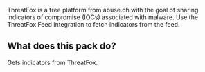 ThreatFox is a free platform from abuse.ch with the goal of sharing indicators of compromise (IOCs) associated with malware. Use the ThreatFox Feed integration to fetch indicators from the feed.


## What does this pack do?

Gets indicators from ThreatFox.